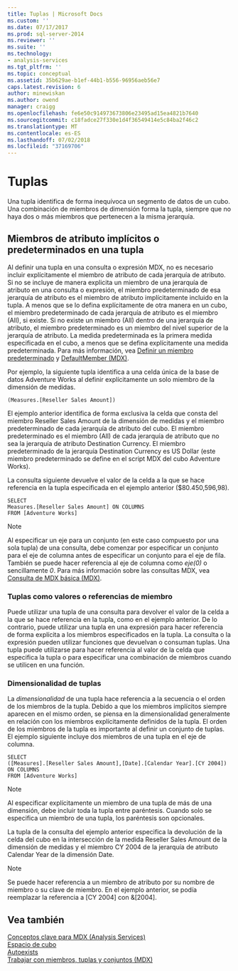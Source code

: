 ```yaml
---
title: Tuplas | Microsoft Docs
ms.custom: ''
ms.date: 07/17/2017
ms.prod: sql-server-2014
ms.reviewer: ''
ms.suite: ''
ms.technology:
- analysis-services
ms.tgt_pltfrm: ''
ms.topic: conceptual
ms.assetid: 35b629ae-b1ef-44b1-b556-96956aeb56e7
caps.latest.revision: 6
author: minewiskan
ms.author: owend
manager: craigg
ms.openlocfilehash: fe6e50c914973673806e23495ad15ea4821b7640
ms.sourcegitcommit: c18fadce27f330e1d4f36549414e5c84ba2f46c2
ms.translationtype: MT
ms.contentlocale: es-ES
ms.lasthandoff: 07/02/2018
ms.locfileid: "37169706"
---
```

# <a name="tuples"></a>Tuplas
  Una tupla identifica de forma inequívoca un segmento de datos de un cubo. Una combinación de miembros de dimensión forma la tupla, siempre que no haya dos o más miembros que pertenecen a la misma jerarquía.  
  
## <a name="implicit-or-default-attribute-members-in-a-tuple"></a>Miembros de atributo implícitos o predeterminados en una tupla  
 Al definir una tupla en una consulta o expresión MDX, no es necesario incluir explícitamente el miembro de atributo de cada jerarquía de atributo. Si no se incluye de manera explicita un miembro de una jerarquía de atributo en una consulta o expresión, el miembro predeterminado de esa jerarquía de atributo es el miembro de atributo implícitamente incluido en la tupla. A menos que se lo defina explícitamente de otra manera en un cubo, el miembro predeterminado de cada jerarquía de atributo es el miembro (All), si existe. Si no existe un miembro (All) dentro de una jerarquía de atributo, el miembro predeterminado es un miembro del nivel superior de la jerarquía de atributo. La medida predeterminada es la primera medida especificada en el cubo, a menos que se defina explícitamente una medida predeterminada. Para más información, vea [Definir un miembro predeterminado](../attribute-properties-define-a-default-member.md) y [DefaultMember &#40;MDX&#41;](/sql/mdx/defaultmember-mdx).  
  
 Por ejemplo, la siguiente tupla identifica a una celda única de la base de datos Adventure Works al definir explícitamente un solo miembro de la dimensión de medidas.  
  
```  
(Measures.[Reseller Sales Amount])  
```  
  
 El ejemplo anterior identifica de forma exclusiva la celda que consta del miembro Reseller Sales Amount de la dimensión de medidas y el miembro predeterminado de cada jerarquía de atributo del cubo. El miembro predeterminado es el miembro (All) de cada jerarquía de atributo que no sea la jerarquía de atributo Destination Currency. El miembro predeterminado de la jerarquía Destination Currency es US Dollar (este miembro predeterminado se define en el script MDX del cubo Adventure Works).  
  
 La consulta siguiente devuelve el valor de la celda a la que se hace referencia en la tupla especificada en el ejemplo anterior ($80.450,596,98).  
  
```  
SELECT   
Measures.[Reseller Sales Amount] ON COLUMNS   
FROM [Adventure Works]  
```  
  
> [!NOTE]  
>  Al especificar un eje para un conjunto (en este caso compuesto por una sola tupla) de una consulta, debe comenzar por especificar un conjunto para el eje de columna antes de especificar un conjunto para el eje de fila. También se puede hacer referencia al eje de columna como *eje(0)* o sencillamente *0*. Para más información sobre las consultas MDX, vea [Consulta de MDX básica &#40;MDX&#41;](mdx-query-the-basic-query.md).  
  
### <a name="tuples-as-values-or-member-references"></a>Tuplas como valores o referencias de miembro  
 Puede utilizar una tupla de una consulta para devolver el valor de la celda a la que se hace referencia en la tupla, como en el ejemplo anterior. De lo contrario, puede utilizar una tupla en una expresión para hacer referencia de forma explícita a los miembros especificados en la tupla. La consulta o la expresión pueden utilizar funciones que devuelvan o consuman tuplas. Una tupla puede utilizarse para hacer referencia al valor de la celda que especifica la tupla o para especificar una combinación de miembros cuando se utilicen en una función.  
  
### <a name="tuple-dimensionality"></a>Dimensionalidad de tuplas  
 La *dimensionalidad* de una tupla hace referencia a la secuencia o el orden de los miembros de la tupla. Debido a que los miembros implícitos siempre aparecen en el mismo orden, se piensa en la dimensionalidad generalmente en relación con los miembros explícitamente definidos de la tupla. El orden de los miembros de la tupla es importante al definir un conjunto de tuplas. El ejemplo siguiente incluye dos miembros de una tupla en el eje de columna.  
  
```  
SELECT   
([Measures].[Reseller Sales Amount],[Date].[Calendar Year].[CY 2004]) ON COLUMNS   
FROM [Adventure Works]  
```  
  
> [!NOTE]  
>  Al especificar explícitamente un miembro de una tupla de más de una dimensión, debe incluir toda la tupla entre paréntesis. Cuando solo se especifica un miembro de una tupla, los paréntesis son opcionales.  
  
 La tupla de la consulta del ejemplo anterior especifica la devolución de la celda del cubo en la intersección de la medida Reseller Sales Amount de la dimensión de medidas y el miembro CY 2004 de la jerarquía de atributo Calendar Year de la dimensión Date.  
  
> [!NOTE]  
>  Se puede hacer referencia a un miembro de atributo por su nombre de miembro o su clave de miembro. En el ejemplo anterior, se podía reemplazar la referencia a [CY 2004] con &[2004].  
  
## <a name="see-also"></a>Vea también  
 [Conceptos clave para MDX &#40;Analysis Services&#41;](../key-concepts-in-mdx-analysis-services.md)   
 [Espacio de cubo](cube-space.md)   
 [Autoexists](autoexists.md)   
 [Trabajar con miembros, tuplas y conjuntos &#40;MDX&#41;](working-with-members-tuples-and-sets-mdx.md)  
  
  
